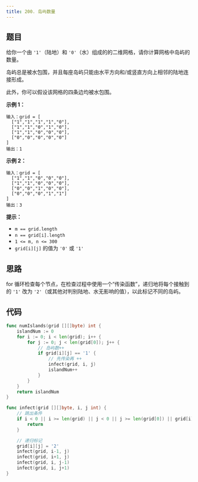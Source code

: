 ```yaml
---
title: 200. 岛屿数量
---
```


## 题目

给你一个由 `'1'`（陆地）和 `'0'`（水）组成的的二维网格，请你计算网格中岛屿的数量。

岛屿总是被水包围，并且每座岛屿只能由水平方向和/或竖直方向上相邻的陆地连接形成。

此外，你可以假设该网格的四条边均被水包围。

**示例 1：**

```
输入：grid = [
  ["1","1","1","1","0"],
  ["1","1","0","1","0"],
  ["1","1","0","0","0"],
  ["0","0","0","0","0"]
]
输出：1
```

**示例 2：**

```
输入：grid = [
  ["1","1","0","0","0"],
  ["1","1","0","0","0"],
  ["0","0","1","0","0"],
  ["0","0","0","1","1"]
]
输出：3
```

**提示：**

- `m == grid.length`
- `n == grid[i].length`
- `1 <= m, n <= 300`
- `grid[i][j]` 的值为 `'0'` 或 `'1'`

## 思路

for 循环检查每个节点，在检查过程中使用一个“传染函数”，递归地将每个接触到的 `'1'` 改为 `'2'`（或其他对判别陆地、水无影响的值），以此标记不同的岛屿。

## 代码

```go
func numIslands(grid [][]byte) int {
	islandNum := 0
	for i := 0; i < len(grid); i++ {
		for j := 0; j < len(grid[0]); j++ {
			// 岛屿数++
			if grid[i][j] == '1' {
				// 先传染再 ++
				infect(grid, i, j)
				islandNum++
			}
		}
	}
	return islandNum
}

func infect(grid [][]byte, i, j int) {
	// 跳出条件
	if i < 0 || i >= len(grid) || j < 0 || j >= len(grid[0]) || grid[i][j] != '1' {
		return
	}

	// 递归标记
	grid[i][j] = '2'
	infect(grid, i-1, j)
	infect(grid, i+1, j)
	infect(grid, i, j-1)
	infect(grid, i, j+1)
}
```

